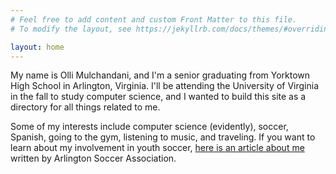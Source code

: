 ```yaml
---
# Feel free to add content and custom Front Matter to this file.
# To modify the layout, see https://jekyllrb.com/docs/themes/#overriding-theme-defaults

layout: home
---
```

My name is Olli Mulchandani, and I'm a senior graduating from Yorktown High School in Arlington, Virginia. I'll be attending the University of Virginia in the fall to study computer science, and I wanted to build this site as a directory for all things related to me.

Some of my interests include computer science (evidently), soccer, Spanish, going to the gym, listening to music, and traveling. If you want to learn about my involvement in youth soccer, [here is an article about me](http://www.arlingtonsoccer.com/players-first-leadership-council-spotlight-olli-mulchandani) written by Arlington Soccer Association.
